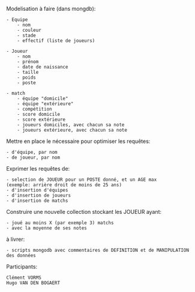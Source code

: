 Modelisation à faire (dans mongdb):

    - Equipe
        - nom
        - couleur
        - stade
        - effectif (liste de joueurs)

    - Joueur
        - nom
        - prénom
        - date de naissance
        - taille
        - poids
        - poste

    - match
        - équipe "domicile"
        - équipe "extérieure"
        - compétition
        - score domicile
        - score extérieure
        - joueurs domiciles, avec chacun sa note
        - joueurs extérieure, avec chacun sa note

Mettre en place le nécessaire pour optimiser les requêtes:

    - d'équipe, par nom
    - de joueur, par nom

Exprimer les requêtes de:

    - selection de JOUEUR pour un POSTE donné, et un AGE max
    (exemple: arrière droit de moins de 25 ans)
    - d'insertion d'équipes
    - d'insertion de joueurs
    - d'insertion de matchs

Construire une nouvelle collection stockant les JOUEUR ayant:

    - joué au moins X (par exemple 3) matchs
    - avec la moyenne de ses notes

à livrer:

    - scripts mongodb avec commentaires de DEFINITION et de MANIPULATION des données

Participants:

    Clément VORMS
    Hugo VAN DEN BOGAERT
